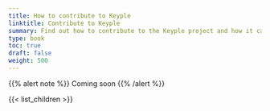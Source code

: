 ```yaml
---
title: How to contribute to Keyple
linktitle: Contribute to Keyple
summary: Find out how to contribute to the Keyple project and how it can benefit your organization.
type: book
toc: true
draft: false
weight: 500
---
```


{{% alert note %}} Coming soon {{% /alert %}} 

{{< list_children >}}